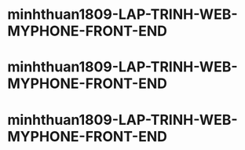 # minhthuan1809-LAP-TRINH-WEB-MYPHONE-FRONT-END
# minhthuan1809-LAP-TRINH-WEB-MYPHONE-FRONT-END
# minhthuan1809-LAP-TRINH-WEB-MYPHONE-FRONT-END

